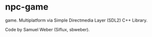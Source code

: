 # npc-game
game. Multiplatform via Simple Directmedia Layer (SDL2) C++ Library.

Code by Samuel Weber (Siflux, sbweber).